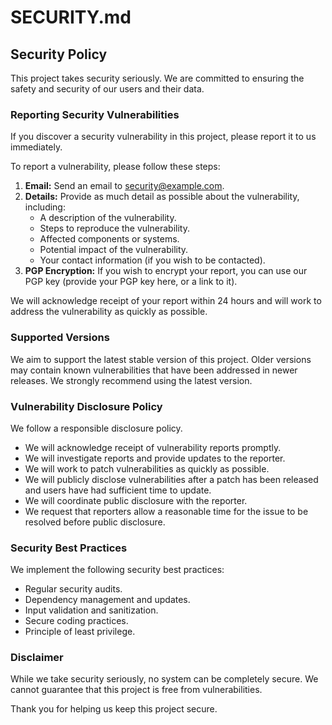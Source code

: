 # SECURITY.md

## Security Policy

This project takes security seriously. We are committed to ensuring the safety and security of our users and their data.

### Reporting Security Vulnerabilities

If you discover a security vulnerability in this project, please report it to us immediately.

To report a vulnerability, please follow these steps:

1.  **Email:** Send an email to [security@example.com](mailto:security@example.com).
2.  **Details:** Provide as much detail as possible about the vulnerability, including:
    * A description of the vulnerability.
    * Steps to reproduce the vulnerability.
    * Affected components or systems.
    * Potential impact of the vulnerability.
    * Your contact information (if you wish to be contacted).
3.  **PGP Encryption:** If you wish to encrypt your report, you can use our PGP key (provide your PGP key here, or a link to it).

We will acknowledge receipt of your report within 24 hours and will work to address the vulnerability as quickly as possible.

### Supported Versions

We aim to support the latest stable version of this project. Older versions may contain known vulnerabilities that have been addressed in newer releases. We strongly recommend using the latest version.

### Vulnerability Disclosure Policy

We follow a responsible disclosure policy.

* We will acknowledge receipt of vulnerability reports promptly.
* We will investigate reports and provide updates to the reporter.
* We will work to patch vulnerabilities as quickly as possible.
* We will publicly disclose vulnerabilities after a patch has been released and users have had sufficient time to update.
* We will coordinate public disclosure with the reporter.
* We request that reporters allow a reasonable time for the issue to be resolved before public disclosure.

### Security Best Practices

We implement the following security best practices:

* Regular security audits.
* Dependency management and updates.
* Input validation and sanitization.
* Secure coding practices.
* Principle of least privilege.

### Disclaimer

While we take security seriously, no system can be completely secure. We cannot guarantee that this project is free from vulnerabilities.

Thank you for helping us keep this project secure.
